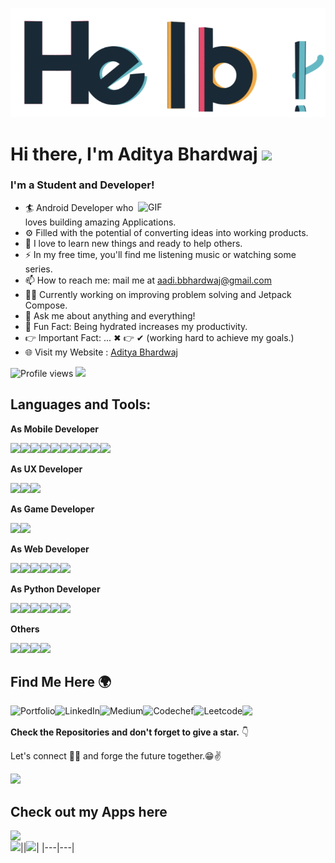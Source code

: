 ![Hello](banner.gif)
# Hi there, I'm Aditya Bhardwaj <img src="https://github.com/TheDudeThatCode/TheDudeThatCode/blob/master/Assets/Hi.gif" width="29px">
### I'm a Student and Developer!
<img align="right" alt="GIF" src="https://github.com/aditya-190/aditya-190/blob/main/work.gif" width="300px" />

- 🏄‍ Android Developer who loves building amazing Applications.
- ⚙️ Filled with the potential of converting ideas into working products.
- 🌱 I love to learn new things and ready to help others.
- ⚡ In my free time, you'll find me listening music or watching some series.
- 📫 How to reach me: mail me at aadi.bbhardwaj@gmail.com
- 🧙‍♂️ Currently working on improving problem solving and Jetpack Compose.
- 💬 Ask me about anything and everything!
- 🎨 Fun Fact: Being hydrated increases my productivity.
- 👉 Important Fact: ... ✖ 👉 ✔ (working hard to achieve my goals.)
- 🌐 Visit my Website : [Aditya Bhardwaj][website]

![Profile views](https://gpvc.arturio.dev/aditya-190)  <img src="https://img.shields.io/github/followers/aditya-190?label=Follow" style=" float:left, margin-right:10px" />
<br>

## Languages and Tools:
**As Mobile Developer**
<br>

<img align="left" src="https://img.shields.io/badge/Android-3DDC84?style=for-the-badge&logo=android&logoColor=white">
<img align="left" src="https://img.shields.io/badge/Android_Studio-3DDC84?style=for-the-badge&logo=android-studio&logoColor=white">
<img align="left" src="https://img.shields.io/badge/Kotlin-0095D5?&style=for-the-badge&logo=kotlin&logoColor=white">
<img align="left" src="https://img.shields.io/badge/Java-ED8B00?style=for-the-badge&logo=java&logoColor=white">
<img align="left" src="https://img.shields.io/badge/firebase-ffca28?style=for-the-badge&logo=firebase&logoColor=black">
<img align="left" src="https://img.shields.io/badge/ROOM%20DB-07405E?style=for-the-badge&logo=sqlite&logoColor=white">
<img align="left" src="https://img.shields.io/badge/Flutter-02569B?style=for-the-badge&logo=flutter&logoColor=white">
<img align="left" src="https://img.shields.io/badge/Dart-0175C2?style=for-the-badge&logo=dart&logoColor=white">
<img align="left" src="https://img.shields.io/badge/json-5E5C5C?style=for-the-badge&logo=json&logoColor=white">
<img src="https://img.shields.io/badge/Postman-FF6C37?style=for-the-badge&logo=Postman&logoColor=white">
<br>

**As UX Developer**
<br>

<img align="left" src="https://img.shields.io/badge/Figma-F24E1E?style=for-the-badge&logo=figma&logoColor=white">
<img align="left" src="https://img.shields.io/badge/Adobe%20XD-470137?style=for-the-badge&logo=Adobe%20XD&logoColor=#FF61F6">
<img src="https://img.shields.io/badge/-Zeplin-F1502F?style=for-the-badge&logo=zeplin&logoColor=FFFFFF">
<br>

**As Game Developer**
<br>

<img align="left" src="https://img.shields.io/badge/-unity-000000?style=for-the-badge&logo=Unity&logoColor=FFFFFF">
<img src="https://img.shields.io/badge/C%23-239120?style=for-the-badge&logo=c-sharp&logoColor=white">
<br>

**As Web Developer**
<br>

<img align="left" src = "https://img.shields.io/badge/HTML5-E34F26?style=for-the-badge&logo=html5&logoColor=white">
<img align="left" src = "https://img.shields.io/badge/CSS3-1572B6?style=for-the-badge&logo=css3&logoColor=white">
<img align="left" src = "https://img.shields.io/badge/-Bootstrap-563D7C?style=for-the-badge&logo=bootstrap&logoColor=white">
<img align="left" src = "https://img.shields.io/badge/JavaScript-323330?style=for-the-badge&logo=javascript&logoColor=F7DF1E">
<img align="left" src = "https://img.shields.io/badge/jQuery-0769AD?style=for-the-badge&logo=jquery&logoColor=white">
<img src="https://img.shields.io/badge/Visual_Studio-5C2D91?style=for-the-badge&logo=visual%20studio&logoColor=white">
<br>

**As Python Developer**
<br>

<img align="left" src="https://img.shields.io/badge/Python-3776AB?style=for-the-badge&logo=python&logoColor=white">
<img align="left" src="https://img.shields.io/badge/-PyCharm-F89820?style=for-the-badge&logo=pycharm&logoColor=ffffff">
<img align="left" src="https://img.shields.io/badge/WebStorm-FF318C?style=for-the-badge&logo=WebStorm&logoColor=white">
<img align="left" src="https://img.shields.io/badge/Jupyter-F37626.svg?&style=for-the-badge&logo=Jupyter&logoColor=white">
<img align="left" src="https://img.shields.io/badge/-Shell Scripting-0095D5?style=for-the-badge&logo=bash&logoColor=ffffff">
<img src="https://img.shields.io/badge/Linux-FCC624?style=for-the-badge&logo=linux&logoColor=black">

**Others**
<br>

<img align="left" src="https://img.shields.io/badge/C%2B%2B-00599C?style=for-the-badge&logo=c%2B%2B&logoColor=white">
<img align="left" src="http://img.shields.io/badge/-Git-F1502F?style=for-the-badge&logo=git&logoColor=FFFFFF">
<img align="left" src="http://img.shields.io/badge/-Github-000000?style=for-the-badge&logo=github&logoColor=FFFFFF">
<img src="https://img.shields.io/badge/Bitbucket-330F63?style=for-the-badge&logo=bitbucket&logoColor=white">
<br>

## Find Me Here 🌍
[<img align="left" alt="Portfolio" src="https://img.shields.io/badge/website-3776AB?style=for-the-badge&logo=About.me&logoColor=white" />][website]
[<img align="left" alt="LinkedIn" src="https://img.shields.io/badge/LinkedIn-0077B5?style=for-the-badge&logo=linkedin&logoColor=white" />][linkedin]
[<img align="left" alt="Medium" src="https://img.shields.io/badge/Medium-12100E?style=for-the-badge&logo=medium&logoColor=white" />][medium]
[<img align="left" alt="Codechef" src="https://img.shields.io/badge/-CodeChef-5B4638?style=for-the-badge&logo=CodeChef&logoColor=white" />][codechef]
[<img align="left" alt="Leetcode" src="https://img.shields.io/badge/-LeetCode-FFA116?style=for-the-badge&logo=LeetCode&logoColor=black" />][leetcode]
<a href="mailto:aadi.bbhardwaj@gmail.com?subject=Hello%20Aditya,%20From%20Github"><img src="https://img.shields.io/badge/gmail-%23D14836.svg?&style=for-the-badge&logo=gmail&logoColor=white" /></a>
<br>

**Check the Repositories and don't forget to give a star.** 👇
<br>

Let's connect 👨‍💻 and forge the future together.😁✌
<br>

[<img src="https://forthebadge.com/images/badges/built-with-love.svg">][GitHub]
<br>

## Check out my Apps here
[<img align="left" src="https://img.shields.io/badge/Google_Play-414141?style=for-the-badge&logo=google-play&logoColor=white" />](https://play.google.com/store/apps/developer?id=aditya_bhardwaj)
<br>
|<img align="left" src="https://github-readme-stats.vercel.app/api?username=aditya-190&&show_icons=true&&hide_border=false&&count_private=true&include_all_commits=true"/>|<img src="https://github-readme-streak-stats.herokuapp.com/?user=aditya-190&&hide_border=false&&show_icons=true"/>|
|---|---|

[GitHub]: https://github.com/aditya-190
[website]: https://adi-bhardwaj.web.app
[linkedin]: https://www.linkedin.com/in/adi-bhardwaj/
[medium]: https://medium.com/@ab2225/
[codechef]: https://www.codechef.com/users/aadi_01
[leetcode]: https://leetcode.com/aadi_01/
